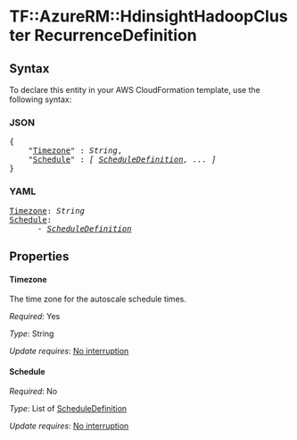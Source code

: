 # TF::AzureRM::HdinsightHadoopCluster RecurrenceDefinition

## Syntax

To declare this entity in your AWS CloudFormation template, use the following syntax:

### JSON

<pre>
{
    "<a href="#timezone" title="Timezone">Timezone</a>" : <i>String</i>,
    "<a href="#schedule" title="Schedule">Schedule</a>" : <i>[ <a href="scheduledefinition.md">ScheduleDefinition</a>, ... ]</i>
}
</pre>

### YAML

<pre>
<a href="#timezone" title="Timezone">Timezone</a>: <i>String</i>
<a href="#schedule" title="Schedule">Schedule</a>: <i>
      - <a href="scheduledefinition.md">ScheduleDefinition</a></i>
</pre>

## Properties

#### Timezone

The time zone for the autoscale schedule times.

_Required_: Yes

_Type_: String

_Update requires_: [No interruption](https://docs.aws.amazon.com/AWSCloudFormation/latest/UserGuide/using-cfn-updating-stacks-update-behaviors.html#update-no-interrupt)

#### Schedule

_Required_: No

_Type_: List of <a href="scheduledefinition.md">ScheduleDefinition</a>

_Update requires_: [No interruption](https://docs.aws.amazon.com/AWSCloudFormation/latest/UserGuide/using-cfn-updating-stacks-update-behaviors.html#update-no-interrupt)

